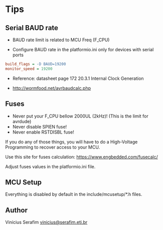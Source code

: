 # Tips

## Serial BAUD rate

- BAUD rate limit is related to MCU Freq (F_CPU)

- Configure BAUD rate in the platformio.ini only for devices with serial ports

```ini
build_flags = -D BAUD=19200
monitor_speed = 19200
```

- Reference: datasheet page 172 20.3.1 Internal Clock Generation

- <http://wormfood.net/avrbaudcalc.php>

## Fuses

- Never put your F_CPU bellow 2000UL (2kHz)! (This is the limit for avrdude)
- Never disable SPIEN fuse!
- Never enable RSTDISBL fuse!

If you do any of those things, you will have to do a High-Voltage Programming
to recover access to your MCU.

Use this site for fuses calculation: <https://www.engbedded.com/fusecalc/>

Adjust fuses values in the platformio.ini file.

## MCU Setup

Everything is disabled by default in the include/mcusetup/*.h files.

## Author

Vinícius Serafim <vinicius@serafim.eti.br>
